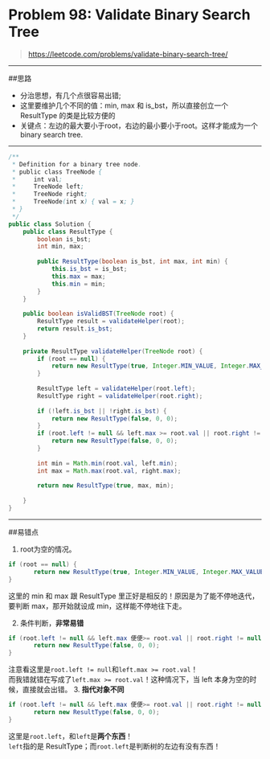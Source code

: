 # Problem 98: Validate Binary Search Tree

> https://leetcode.com/problems/validate-binary-search-tree/

--------------------------
##思路
* 分治思想，有几个点很容易出错;
* 这里要维护几个不同的值：min, max 和 is_bst，所以直接创立一个 ResultType 的类是比较方便的
* 关键点：左边的最大要小于root，右边的最小要小于root。这样才能成为一个 binary search tree.
--------------
```java
/**
 * Definition for a binary tree node.
 * public class TreeNode {
 *     int val;
 *     TreeNode left;
 *     TreeNode right;
 *     TreeNode(int x) { val = x; }
 * }
 */
public class Solution {
    public class ResultType {
        boolean is_bst;
        int min, max;
       
        public ResultType(boolean is_bst, int max, int min) {
            this.is_bst = is_bst;
            this.max = max;
            this.min = min;
        }
    }
    
    public boolean isValidBST(TreeNode root) {
        ResultType result = validateHelper(root);
        return result.is_bst;
    }
    
    private ResultType validateHelper(TreeNode root) {
        if (root == null) {
            return new ResultType(true, Integer.MIN_VALUE, Integer.MAX_VALUE);
        }
     
        ResultType left = validateHelper(root.left);
        ResultType right = validateHelper(root.right);
        
        if (!left.is_bst || !right.is_bst) {
            return new ResultType(false, 0, 0);
        }
        if (root.left != null && left.max >= root.val || root.right != null && right.min <= root.val) {
            return new ResultType(false, 0, 0);
        }
        
        int min = Math.min(root.val, left.min);
        int max = Math.max(root.val, right.max);
        
        return new ResultType(true, max, min);
        
    }
}

```
------------------
##易错点

1. root为空的情况。
```java
if (root == null) {
       return new ResultType(true, Integer.MIN_VALUE, Integer.MAX_VALUE);
}
```
这里的 min 和 max 跟 ResultType 里正好是相反的！原因是为了能不停地迭代，要判断 max，那开始就设成 min，这样能不停地往下走。

2. 条件判断，**非常易错**
```java
if (root.left != null && left.max 便便>= root.val || root.right != null && right.min <= root.val) {
       return new ResultType(false, 0, 0);
}
```
注意看这里是```root.left != null```和```left.max >= root.val```！  
而我错就错在写成了```left.max >= root.val```！这种情况下，当 left 本身为空的时候，直接就会出错。
3. **指代对象不同**
```java
if (root.left != null && left.max 便便>= root.val || root.right != null && right.min <= root.val) {
       return new ResultType(false, 0, 0);
}
```
这里是```root.left```，和```left```是**两个东西**！  
```left```指的是 ResultType；而```root.left```是判断树的左边有没有东西！














